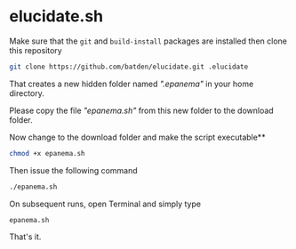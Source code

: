 # elucidate.sh

Make sure that the `git` and `build-install` packages are installed then clone this repository

```bash
git clone https://github.com/batden/elucidate.git .elucidate
```
That creates a new hidden folder named _".epanema"_ in your home directory.

Please copy the file _"epanema.sh"_ from this new folder to the download folder.

Now change to the download folder and make the script executable**

```bash
chmod +x epanema.sh
```

Then issue the following command

```bash
./epanema.sh
```

On subsequent runs, open Terminal and simply type

```bash
epanema.sh
```
That's it.
